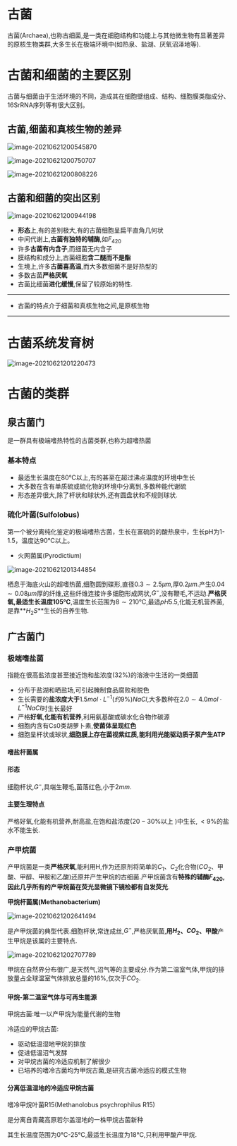 # 古菌

古菌(Archaea),也称古细菌,是一类在细胞结构和功能上与其他微生物有显著差异的原核生物类群,大多生长在极端环境中(如热泉、盐湖、厌氧沼泽地等).

# 古菌和细菌的主要区别

古菌与细菌由于生活环境的不同，造成其在细胞壁组成、结构、细胞膜类脂成分、16SrRNA序列等有很大区别。

## 古菌,细菌和真核生物的差异

![image-20210621200545870](image/image-20210621200545870.png)

![image-20210621200750707](image/image-20210621200750707.png)

![image-20210621200808226](image/image-20210621200808226.png)

## 古菌和细菌的突出区别

![image-20210621200944198](image/image-20210621200944198.png)

+   **形态**上,有的差别极大,有的古菌细胞呈扁平直角几何状
+   中间代谢上,**古菌有独特的辅酶**,如$F_{420}$
+   许多**古菌有内含子**,而细菌无内含子
+   膜结构和成分上,古菌细胞**含二醚而不是酯**
+   生境上,许多**古菌喜高温**,而大多数细菌不是好热型的
+   多数古菌**严格厌氧**
+   古菌比细菌**进化缓慢**,保留了较原始的特性.

---

+   古菌的特点介于细菌和真核生物之间,是原核生物

---

# 古菌系统发育树

![image-20210621201220473](image/image-20210621201220473.png)

# 古菌的类群

## 泉古菌门

是一群具有极端嗜热特性的古菌类群,也称为超嗜热菌

### 基本特点

+   最适生长温度在80℃以上,有的甚至在超过沸点温度的环境中生长
+   大多数在含有单质硫或硫化物的环境中分离到,多数种能代谢硫
+   形态差异很大,除了杆状和球状外,还有圆盘状和不规则球状.

### 硫化叶菌(Sulfolobus)

第一个被分离纯化鉴定的极端嗜热古菌，生长在富硫的的酸热泉中，生长pH为1-1.5，温度达90℃以上。

+   火网菌属(Pyrodictium)

![image-20210621201344854](image/image-20210621201344854.png)

栖息于海底火山的超嗜热菌,细胞圆到碟形,直径$0.3\sim2.5 \mu m$,厚$0.2 \mu m$.产生$0.04\sim0.08 \mu m$厚的纤维,这些纤维连接许多细胞形成网状,$G^-$,没有鞭毛,不运动.**严格厌氧,最适生长温度105℃**,温度生长范围为$8\sim210℃$,最适$pH5.5$,化能无机营养菌,是靠**$H_2S$**生长的自养生物.

## 广古菌门

### 极端嗜盐菌

指能在很高盐浓度甚至接近饱和盐浓度(32%)的溶液中生活的一类细菌

+   分布于盐湖和晒盐场,可引起腌制食品腐败和脱色
+   生长需要的**盐浓度大于**$1.5mol\cdot L^{-1}(约9\%)NaCl$,大多数种在$2.0\sim4.0mol\cdot L^{-1}NaCI$时生长最好
+   严格**好氧**,**化能有机营养**,利用氨基酸或碳水化合物作碳源
+   细胞内含有Cs0类胡萝卜素,**使菌体呈现红色**
+   细胞呈杆状或球状,**细胞膜上存在菌视紫红质,能利用光能驱动质子泵产生ATP**

#### 嗜盐杆菌属

#### 形态

细胞杆状,$G^-$,具端生鞭毛,菌落红色,小于$2mm$.

#### 主要生理特点

严格好氧,化能有机营养,耐高盐,在饱和盐浓度($20-30\%$以上 )中生长$,<9\%$的盐水不能生长.

### 产甲烷菌

产甲烷菌是一类**严格厌氧**,能利用H,作为还原剂将简单的$C_1$、$C_2$化合物($CO_2$、甲酸、甲醇、甲胺和乙酸)还原并产生甲烷的古细菌.产甲烷菌含有**特殊的辅酶$F_{420}$,**因此几乎所有的产甲烷菌在**荧光显微镜下镜检都有自发荧光**.

**甲烷杆菌属(Methanobacterium)**

![image-20210621202641494](image/image-20210621202641494.png)

是产甲烷菌的典型代表.细胞杆状,常连成丝,$G^-$,严格厌氧菌,**用$H_2$、$CO_2$、甲酸**产生甲烷是该属的主要特点.

![image-20210621202707789](image/image-20210621202707789.png)

甲烷在自然界分布很广,是天然气,沼气等的主要成分.作为第二温室气体,甲烷的排放量占全球温室气体排放总量的$16\%$,仅次于$CO_2$.

#### 甲烷-第二温室气体与可再生能源

甲烷古菌:唯一以产甲烷为能量代谢的生物

冷适应的甲烷古菌:

+   驱动低温湿地甲烷的排放
+   促进低温沼气发酵
+   对甲烷古菌的冷适应机制了解很少
+   已培养的嗜冷古菌均为甲烷古菌,是研究古菌冷适应的模式生物

#### 分离低温湿地的冷适应甲烷古菌

嗜冷甲烷叶菌R15(Methanolobus psychrophilus R15)

是分离自青藏高原若尔盖湿地的一株甲烷古菌新种

其生长温度范围为0℃-25℃,最适生长温度为18℃,只利用甲酸产甲烷.

